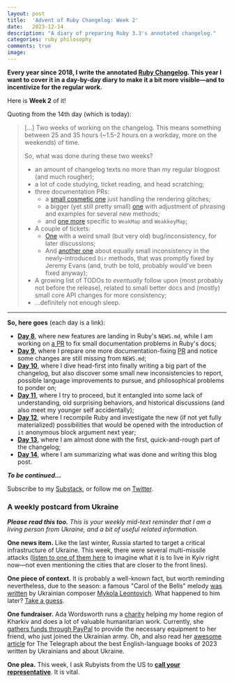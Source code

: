 ```yaml
---
layout: post
title:  'Advent of Ruby Changelog: Week 2'
date:   2023-12-14
description: "A diary of preparing Ruby 3.3's annotated changelog."
categories: ruby philosophy
comments: true
image:
---
```


**Every year since 2018, I write the annotated [Ruby Changelog](https://rubyreferences.github.io/rubychanges/). This year I want to cover it in a day-by-day diary to make it a bit more visible—and to incentivize for the regular work.**

Here is **Week 2** of it!

Quoting from the 14th day (which is today):

> [...] Two weeks of working on the changelog. This means something between 25 and 35 hours (~1.5-2 hours on a workday, more on the weekends) of time.
>
> So, what was done during these two weeks?
>
> * an amount of changelog texts no more than my regular blogpost (and much rougher);
> * a lot of code studying, ticket reading, and head scratching;
> * three documentation PRs:
>   * a [small cosmetic one](https://github.com/ruby/ruby/pull/9174) just handling the rendering glitches;
>   * a bigger (yet still pretty small) [one](https://github.com/ruby/ruby/pull/9183) with adjustment of phrasing and examples for several new methods;
>   * and [one more](https://github.com/ruby/ruby/pull/9160) specific to `WeakMap` and `WeakkeyMap`;
> * A couple of tickets:
>   * [One](https://bugs.ruby-lang.org/issues/20059) with a weird small (but very old) bug/inconsistency, for later discussions;
>   * And [another one](https://bugs.ruby-lang.org/issues/20056) about equally small inconsistency in the newly-introduced `Dir` methods, that was promptly fixed by Jeremy Evans (and, truth be told, probably would've been fixed anyway);
> * A growing list of TODOs to _eventually_ follow upon (most probably not before the release), related to small better docs and (mostly) small core API changes for more consistency;
> * ...definitely not enough sleep.

---

**So, here goes** (each day is a link):

* **[Day 8](/advent2023/day08.html)**, where new features are landing in Ruby's `NEWS.md`, while I am working on [a PR](https://github.com/ruby/ruby/pull/9174) to fix small documentation problems in Ruby's docs;
* **[Day 9](/advent2023/day09.html)**, where I prepare one more documentation-fixing [PR](https://github.com/ruby/ruby/pull/9183) and notice some changes are still missing from `NEWS.md`;
* **[Day 10](/advent2023/day10.html)**, where I dive head-first into finally writing a big part of the changelog, but also discover some small new inconsistencies to report, possible language improvements to pursue, and philosophical problems to ponder on;
* **[Day 11](/advent2023/day11.html)**, where I try to proceed, but it entangled into some lack of understanding, old surprising behaviors, and historical discussions (and also meet my younger self accidentally);
* **[Day 12](/advent2023/day12.html)**, where I recompile Ruby and investigate the new (if not yet fully materialized) possibilities that would be opened with the introduction of `it` anonymous block argument next year;
* **[Day 13](/advent2023/day13.html)**, where I am almost done with the first, quick-and-rough part of the changelog;
* **[Day 14](/advent2023/day14.html)**, where I am summarizing what was done and writing this blog post.

**_To be continued..._**

Subscribe to my [Substack](https://zverok.substack.com/), or follow me on [Twitter](https://twitter.com/zverok).

<div class="one-ukrainian-thing" markdown="1">
  <h3>A weekly postcard from Ukraine</h3>

  _**Please read this too.** This is your weekly mid-text reminder that I am a living person from Ukraine, and a bit of useful related information._

  **One news item.** Like the last winter, Russia started to target a critical infrastructure of Ukraine. This week, there were several multi-missile attacks ([listen to one of them here](https://twitter.com/saintjavelin/status/1734879233174856083) to imagine what it is to live in Kyiv right now—not even mentioning the cities that are closer to the front lines).

  **One piece of context.** It is probably a well-known fact, but worth reminding nevertheless, due to the season: a famous "Carol of the Bells" melody [was written](https://en.wikipedia.org/wiki/Carol_of_the_Bells) by Ukrainian composer [Mykola Leontovich](https://en.wikipedia.org/wiki/Mykola_Leontovych). What happened to him later? [Take a guess](https://en.wikipedia.org/wiki/Mykola_Leontovych#Death).

  **One fundraiser.** Ada Wordsworth runs a [charity](https://twitter.com/kharpproject) helping my home region of Kharkiv and does a lot of valuable humanitarian work. Currently, she [gathers funds through PayPal](https://twitter.com/padochka/status/1734194518306472306) to provide the necessary equipment to her friend, who just joined the Ukrainian army. Oh, and also read her [awesome article](https://www.telegraph.co.uk/books/non-fiction/best-books-ukraine-russia-2023/) for The Telegraph about the best English-language books of 2023 written by Ukrainians and about Ukraine.

  **One plea.** This week, I ask Rubyists from the US to **[call your representative](https://twitter.com/prorizna/status/1734642999420731673)**. It is vital.
</div>
